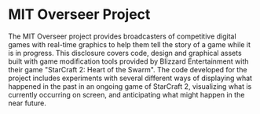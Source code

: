 MIT Overseer Project
======

The MIT Overseer project provides broadcasters of competitive digital games with real-time graphics to help them tell the story of a game while it is in progress. This disclosure covers code, design and graphical assets built with game modification tools provided by Blizzard Entertainment with their game "StarCraft 2: Heart of the Swarm". The code developed for the project includes experiments with several different ways of displaying what happened in the past in an ongoing game of StarCraft 2, visualizing what is currently occurring on screen, and anticipating what might happen in the near future.